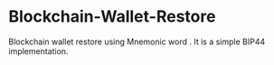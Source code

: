 # Blockchain-Wallet-Restore
Blockchain wallet restore using Mnemonic word . It is a simple BIP44 implementation.
